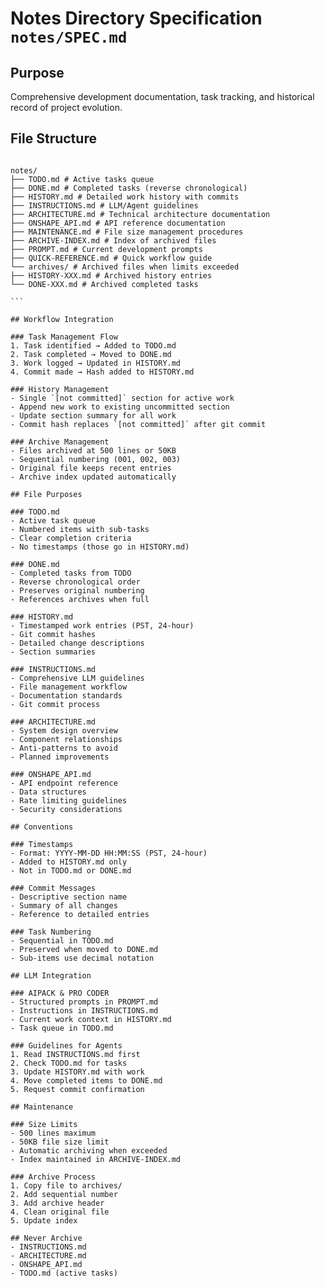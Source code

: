 # Notes Directory Specification `notes/SPEC.md`

## Purpose
Comprehensive development documentation, task tracking, and historical record of project evolution.

## File Structure
````

notes/
├── TODO.md # Active tasks queue
├── DONE.md # Completed tasks (reverse chronological)
├── HISTORY.md # Detailed work history with commits
├── INSTRUCTIONS.md # LLM/Agent guidelines
├── ARCHITECTURE.md # Technical architecture documentation
├── ONSHAPE_API.md # API reference documentation
├── MAINTENANCE.md # File size management procedures
├── ARCHIVE-INDEX.md # Index of archived files
├── PROMPT.md # Current development prompts
├── QUICK-REFERENCE.md # Quick workflow guide
└── archives/ # Archived files when limits exceeded
├── HISTORY-XXX.md # Archived history entries
└── DONE-XXX.md # Archived completed tasks

```

## Workflow Integration

### Task Management Flow
1. Task identified → Added to TODO.md
2. Task completed → Moved to DONE.md
3. Work logged → Updated in HISTORY.md
4. Commit made → Hash added to HISTORY.md

### History Management
- Single `[not committed]` section for active work
- Append new work to existing uncommitted section
- Update section summary for all work
- Commit hash replaces `[not committed]` after git commit

### Archive Management
- Files archived at 500 lines or 50KB
- Sequential numbering (001, 002, 003)
- Original file keeps recent entries
- Archive index updated automatically

## File Purposes

### TODO.md
- Active task queue
- Numbered items with sub-tasks
- Clear completion criteria
- No timestamps (those go in HISTORY.md)

### DONE.md
- Completed tasks from TODO
- Reverse chronological order
- Preserves original numbering
- References archives when full

### HISTORY.md
- Timestamped work entries (PST, 24-hour)
- Git commit hashes
- Detailed change descriptions
- Section summaries

### INSTRUCTIONS.md
- Comprehensive LLM guidelines
- File management workflow
- Documentation standards
- Git commit process

### ARCHITECTURE.md
- System design overview
- Component relationships
- Anti-patterns to avoid
- Planned improvements

### ONSHAPE_API.md
- API endpoint reference
- Data structures
- Rate limiting guidelines
- Security considerations

## Conventions

### Timestamps
- Format: YYYY-MM-DD HH:MM:SS (PST, 24-hour)
- Added to HISTORY.md only
- Not in TODO.md or DONE.md

### Commit Messages
- Descriptive section name
- Summary of all changes
- Reference to detailed entries

### Task Numbering
- Sequential in TODO.md
- Preserved when moved to DONE.md
- Sub-items use decimal notation

## LLM Integration

### AIPACK & PRO CODER
- Structured prompts in PROMPT.md
- Instructions in INSTRUCTIONS.md
- Current work context in HISTORY.md
- Task queue in TODO.md

### Guidelines for Agents
1. Read INSTRUCTIONS.md first
2. Check TODO.md for tasks
3. Update HISTORY.md with work
4. Move completed items to DONE.md
5. Request commit confirmation

## Maintenance

### Size Limits
- 500 lines maximum
- 50KB file size limit
- Automatic archiving when exceeded
- Index maintained in ARCHIVE-INDEX.md

### Archive Process
1. Copy file to archives/
2. Add sequential number
3. Add archive header
4. Clean original file
5. Update index

## Never Archive
- INSTRUCTIONS.md
- ARCHITECTURE.md
- ONSHAPE_API.md
- TODO.md (active tasks)